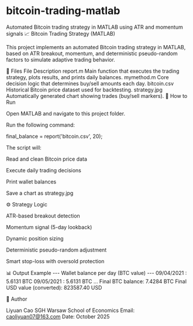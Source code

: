# bitcoin-trading-matlab
Automated Bitcoin trading strategy in MATLAB using ATR and momentum signals
📈 Bitcoin Trading Strategy (MATLAB)

This project implements an automated Bitcoin trading strategy in MATLAB, based on ATR breakout, momentum, and deterministic pseudo-random factors to simulate adaptive trading behavior.

🧩 Files
File	Description
report.m	Main function that executes the trading strategy, plots results, and prints daily balances.
mymethod.m	Core decision logic that determines buy/sell amounts each day.
bitcoin.csv	Historical Bitcoin price dataset used for backtesting.
strategy.jpg	Automatically generated chart showing trades (buy/sell markers).
🚀 How to Run

Open MATLAB and navigate to this project folder.

Run the following command:

final_balance = report('bitcoin.csv', 20);


The script will:

Read and clean Bitcoin price data

Execute daily trading decisions

Print wallet balances

Save a chart as strategy.jpg

⚙️ Strategy Logic

ATR-based breakout detection

Momentum signal (5-day lookback)

Dynamic position sizing

Deterministic pseudo-random adjustment

Smart stop-loss with oversold protection

📊 Output Example
--- Wallet balance per day (BTC value) ---
09/04/2021 : 5.6131 BTC
09/05/2021 : 5.6131 BTC
...
Final BTC balance: 7.4284 BTC
Final USD value (converted): 823587.40 USD

🧠 Author

Liyuan Cao
SGH Warsaw School of Economics
Email: caoliyuan07@163.com
Date: October 2025
